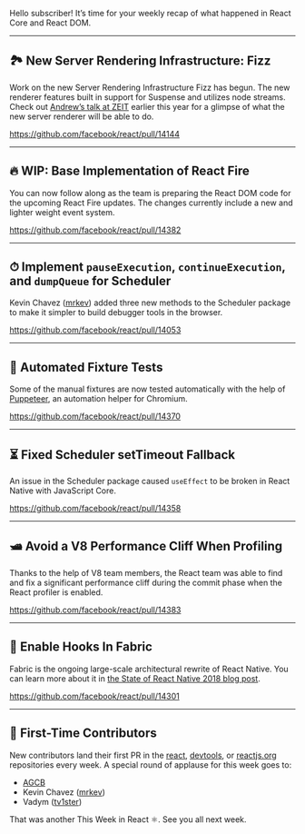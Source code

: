 Hello subscriber! It’s time for your weekly recap of what happened in React Core and React DOM.

---

## 🏞 New Server Rendering Infrastructure: Fizz

Work on the new Server Rendering Infrastructure Fizz has begun. The new renderer features built in support for Suspense and utilizes node streams. Check out [Andrew’s talk at ZEIT](https://www.youtube.com/watch?v=z-6JC0_cOns) earlier this year for a glimpse of what the new server renderer will be able to do.

https://github.com/facebook/react/pull/14144

---

## 🔥 WIP: Base Implementation of React Fire

You can now follow along as the team is preparing the React DOM code for the upcoming React Fire updates. The changes currently include a new and lighter weight event system.

https://github.com/facebook/react/pull/14382

---

## ⏱ Implement `pauseExecution`, `continueExecution`, and `dumpQueue` for Scheduler

Kevin Chavez ([mrkev](https://github.com/mrkev)) added three new methods to the Scheduler package to make it simpler to build debugger tools in the browser.

https://github.com/facebook/react/pull/14053

---

## 🐶 Automated Fixture Tests

Some of the manual fixtures are now tested automatically with the help of [Puppeteer](https://github.com/GoogleChrome/puppeteer), an automation helper for Chromium.

https://github.com/facebook/react/pull/14370

---

## ⏳ Fixed Scheduler setTimeout Fallback

An issue in the Scheduler package caused `useEffect` to be broken in React Native with JavaScript Core.

https://github.com/facebook/react/pull/14358

---

## 🛥 Avoid a V8 Performance Cliff When Profiling

Thanks to the help of V8 team members, the React team was able to find and fix a significant performance cliff during the commit phase when the React profiler is enabled.

https://github.com/facebook/react/pull/14383

---

## 📌 Enable Hooks In Fabric

Fabric is the ongoing large-scale architectural rewrite of React Native. You can learn more about it in [the State of React Native 2018 blog post](http://facebook.github.io/react-native/blog/2018/06/14/state-of-react-native-2018#architecture).

https://github.com/facebook/react/pull/14301

---

## 👏 First-Time Contributors

New contributors land their first PR in the [react](https://github.com/facebook/react), [devtools](https://github.com/facebook/react-devtools), or [reactjs.org](https://github.com/reactjs/reactjs.org) repositories every week. A special round of applause for this week goes to:

  - [AGCB](https://github.com/AGCB)
  - Kevin Chavez ([mrkev](https://github.com/mrkev))
  - Vadym ([tv1ster](https://github.com/tv1ster))

That was another This Week in React ⚛️. See you all next week.
